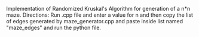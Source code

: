 Implementation of Randomized Kruskal's Algorithm for generation of a n*n maze.
Directions: Run .cpp file and enter a value for n and then copy the list of edges generated by maze_generator.cpp and paste inside list named "maze_edges" and run the python file.
